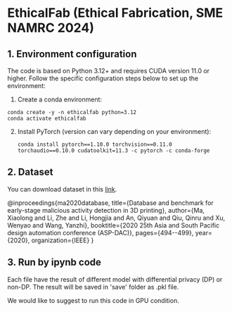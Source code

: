 # EthicalFab (Ethical Fabrication, SME NAMRC 2024)

## 1. Environment configuration

The code is based on Python 3.12+ and requires CUDA version 11.0 or higher. Follow the specific configuration steps below to set up the environment:

1.  Create a conda environment:
   
   ```shell
   conda create -y -n ethicalfab python=3.12
   conda activate ethicalfab
   ```

2. Install PyTorch (version can vary depending on your environment):
   
   ```shell
   conda install pytorch==1.10.0 torchvision==0.11.0 torchaudio==0.10.0 cudatoolkit=11.3 -c pytorch -c conda-forge
   ```

## 2. Dataset
You can download dataset in this [link](http://bit.ly/2YOEa5Z).

@inproceedings{ma2020database,
  title={Database and benchmark for early-stage malicious activity detection in 3D printing},
  author={Ma, Xiaolong and Li, Zhe and Li, Hongjia and An, Qiyuan and Qiu, Qinru and Xu, Wenyao and Wang, Yanzhi},
  booktitle={2020 25th Asia and South Pacific design automation conference (ASP-DAC)},
  pages={494--499},
  year={2020},
  organization={IEEE}
}


## 3. Run by ipynb code
Each file have the result of different model with differential privacy (DP) or non-DP.
The result will be saved in 'save' folder as .pkl file.

We would like to suggest to run this code in GPU condition.
